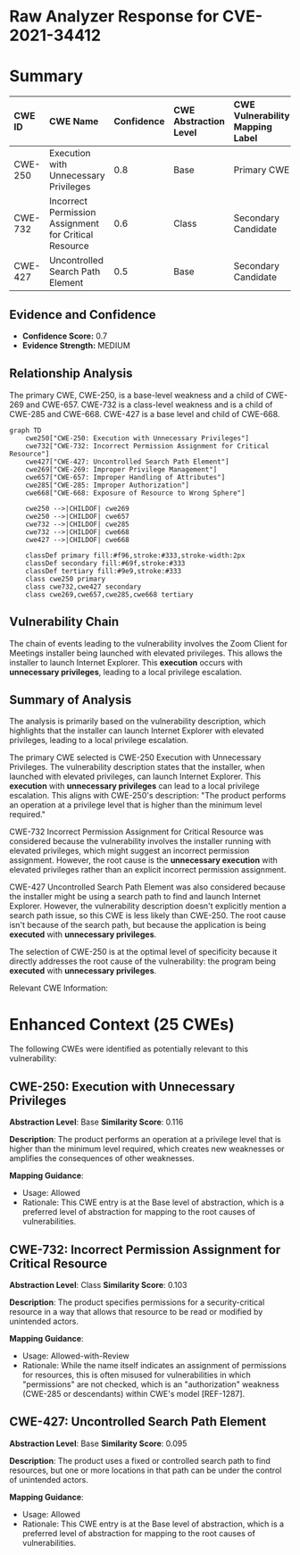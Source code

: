 # Raw Analyzer Response for CVE-2021-34412

# Summary
| CWE ID    | CWE Name                                                                 | Confidence | CWE Abstraction Level | CWE Vulnerability Mapping Label | CWE-Vulnerability Mapping Notes |
| :--------- | :----------------------------------------------------------------------- | :--------- | :---------------------- | :------------------------------ | :------------------------------ |
| CWE-250     | Execution with Unnecessary Privileges                                    | 0.8        | Base                    | Primary CWE                     | Allowed                       |
| CWE-732     | Incorrect Permission Assignment for Critical Resource                    | 0.6        | Class                   | Secondary Candidate            | Allowed-with-Review           |
| CWE-427     | Uncontrolled Search Path Element                                         | 0.5        | Base                    | Secondary Candidate            | Allowed                       |

## Evidence and Confidence

*   **Confidence Score:** 0.7
*   **Evidence Strength:** MEDIUM

## Relationship Analysis
The primary CWE, CWE-250, is a base-level weakness and a child of CWE-269 and CWE-657. CWE-732 is a class-level weakness and is a child of CWE-285 and CWE-668. CWE-427 is a base level and child of CWE-668.

```mermaid
graph TD
    cwe250["CWE-250: Execution with Unnecessary Privileges"]
    cwe732["CWE-732: Incorrect Permission Assignment for Critical Resource"]
    cwe427["CWE-427: Uncontrolled Search Path Element"]
    cwe269["CWE-269: Improper Privilege Management"]
    cwe657["CWE-657: Improper Handling of Attributes"]
    cwe285["CWE-285: Improper Authorization"]
    cwe668["CWE-668: Exposure of Resource to Wrong Sphere"]
    
    cwe250 -->|CHILDOF| cwe269
    cwe250 -->|CHILDOF| cwe657
    cwe732 -->|CHILDOF| cwe285
    cwe732 -->|CHILDOF| cwe668
    cwe427 -->|CHILDOF| cwe668
    
    classDef primary fill:#f96,stroke:#333,stroke-width:2px
    classDef secondary fill:#69f,stroke:#333
    classDef tertiary fill:#9e9,stroke:#333
    class cwe250 primary
    class cwe732,cwe427 secondary
    class cwe269,cwe657,cwe285,cwe668 tertiary
```

## Vulnerability Chain
The chain of events leading to the vulnerability involves the Zoom Client for Meetings installer being launched with elevated privileges. This allows the installer to launch Internet Explorer. This **execution** occurs with **unnecessary privileges**, leading to a local privilege escalation.

## Summary of Analysis
The analysis is primarily based on the vulnerability description, which highlights that the installer can launch Internet Explorer with elevated privileges, leading to a local privilege escalation.

The primary CWE selected is CWE-250 Execution with Unnecessary Privileges. The vulnerability description states that the installer, when launched with elevated privileges, can launch Internet Explorer. This **execution** with **unnecessary privileges** can lead to a local privilege escalation. This aligns with CWE-250's description: "The product performs an operation at a privilege level that is higher than the minimum level required."

CWE-732 Incorrect Permission Assignment for Critical Resource was considered because the vulnerability involves the installer running with elevated privileges, which might suggest an incorrect permission assignment. However, the root cause is the **unnecessary execution** with elevated privileges rather than an explicit incorrect permission assignment.

CWE-427 Uncontrolled Search Path Element was also considered because the installer might be using a search path to find and launch Internet Explorer. However, the vulnerability description doesn't explicitly mention a search path issue, so this CWE is less likely than CWE-250. The root cause isn't because of the search path, but because the application is being **executed** with **unnecessary privileges**.

The selection of CWE-250 is at the optimal level of specificity because it directly addresses the root cause of the vulnerability: the program being **executed** with **unnecessary privileges**.

Relevant CWE Information:

# Enhanced Context (25 CWEs)
The following CWEs were identified as potentially relevant to this vulnerability:

## CWE-250: Execution with Unnecessary Privileges
**Abstraction Level**: Base
**Similarity Score**: 0.116

**Description**:
The product performs an operation at a privilege level that is higher than the minimum level required, which creates new weaknesses or amplifies the consequences of other weaknesses.

**Mapping Guidance**:
- Usage: Allowed
- Rationale: This CWE entry is at the Base level of abstraction, which is a preferred level of abstraction for mapping to the root causes of vulnerabilities.

## CWE-732: Incorrect Permission Assignment for Critical Resource
**Abstraction Level**: Class
**Similarity Score**: 0.103

**Description**:
The product specifies permissions for a security-critical resource in a way that allows that resource to be read or modified by unintended actors.

**Mapping Guidance**:
- Usage: Allowed-with-Review
- Rationale: While the name itself indicates an assignment of permissions for resources, this is often misused for vulnerabilities in which "permissions" are not checked, which is an "authorization" weakness (CWE-285 or descendants) within CWE's model [REF-1287].

## CWE-427: Uncontrolled Search Path Element
**Abstraction Level**: Base
**Similarity Score**: 0.095

**Description**:
The product uses a fixed or controlled search path to find resources, but one or more locations in that path can be under the control of unintended actors.

**Mapping Guidance**:
- Usage: Allowed
- Rationale: This CWE entry is at the Base level of abstraction, which is a preferred level of abstraction for mapping to the root causes of vulnerabilities.